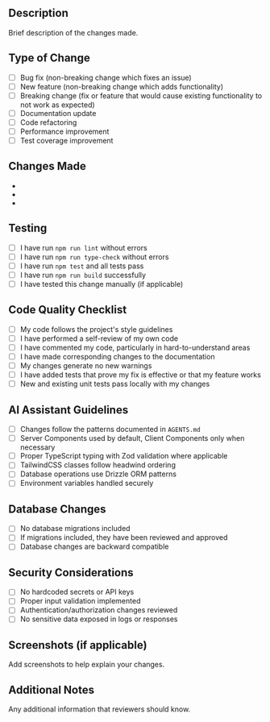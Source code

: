 ## Description
Brief description of the changes made.

## Type of Change
- [ ] Bug fix (non-breaking change which fixes an issue)
- [ ] New feature (non-breaking change which adds functionality)
- [ ] Breaking change (fix or feature that would cause existing functionality to not work as expected)
- [ ] Documentation update
- [ ] Code refactoring
- [ ] Performance improvement
- [ ] Test coverage improvement

## Changes Made
- 
- 
- 

## Testing
- [ ] I have run `npm run lint` without errors
- [ ] I have run `npm run type-check` without errors  
- [ ] I have run `npm test` and all tests pass
- [ ] I have run `npm run build` successfully
- [ ] I have tested this change manually (if applicable)

## Code Quality Checklist
- [ ] My code follows the project's style guidelines
- [ ] I have performed a self-review of my own code
- [ ] I have commented my code, particularly in hard-to-understand areas
- [ ] I have made corresponding changes to the documentation
- [ ] My changes generate no new warnings
- [ ] I have added tests that prove my fix is effective or that my feature works
- [ ] New and existing unit tests pass locally with my changes

## AI Assistant Guidelines
- [ ] Changes follow the patterns documented in `AGENTS.md`
- [ ] Server Components used by default, Client Components only when necessary
- [ ] Proper TypeScript typing with Zod validation where applicable
- [ ] TailwindCSS classes follow headwind ordering
- [ ] Database operations use Drizzle ORM patterns
- [ ] Environment variables handled securely

## Database Changes
- [ ] No database migrations included
- [ ] If migrations included, they have been reviewed and approved
- [ ] Database changes are backward compatible

## Security Considerations
- [ ] No hardcoded secrets or API keys
- [ ] Proper input validation implemented
- [ ] Authentication/authorization changes reviewed
- [ ] No sensitive data exposed in logs or responses

## Screenshots (if applicable)
Add screenshots to help explain your changes.

## Additional Notes
Any additional information that reviewers should know.